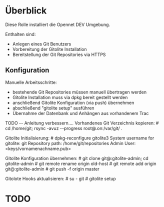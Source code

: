 # Überblick
Diese Rolle installiert die Opennet DEV Umgebung.

Enthalten sind:
* Anlegen eines Git Benutzers
* Vorbereitung der Gitolite Installation
* Bereitstellung der Git Repositories via HTTPS

## Konfiguration

Manuelle Arbeitsschritte:
* bestehende Git Repositories müssen manuell übertragen werden
* Gitolite Installation muss via dpkg bereit gestellt werden
* anschließend Gitolite Konfiguration (via push) übernehmen
* abschließend "gitolite setup" ausführen
* Übernahme der Datenbank und Anhängen aus vorhandenem Trac

TODO -- Anleitung verbessern....
Vorhandenes Git Verzeichnis kopieren:
<new-host># cd /home/git; rsync -avuz --progress root@<old-host>.on:/var/git/ .

Gitolite Initialisierung:
<new-host># dpkg-reconfigure gitolite3
  System username for gitolite: git
  Repository path: /home/git/repositories
  Admin User: <keys/vornamenachname.pub>

Gitolite Konfiguration übernehmen:
<client># git clone git@<old-host>:gitolite-admin; cd gitolite-admin
<client># git remote rename origin old-host
<client># git remote add origin git@<new-host>:gitolite-admin
<client># git push -f origin master

Gitolote Hooks aktualisieren:
<new-host># su - git
<new-host># gitolite setup

# TODO
